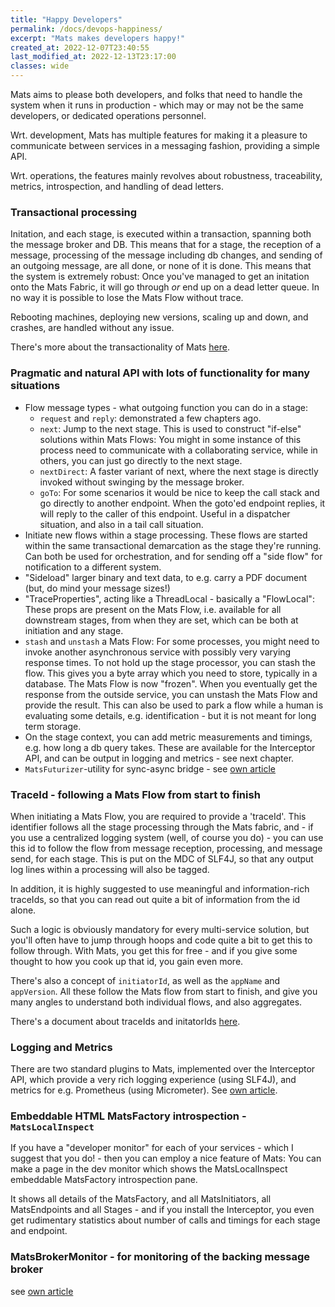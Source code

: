 ```yaml
---
title: "Happy Developers"
permalink: /docs/devops-happiness/
excerpt: "Mats makes developers happy!"
created_at: 2022-12-07T23:40:55
last_modified_at: 2022-12-13T23:17:00
classes: wide
---
```


Mats aims to please both developers, and folks that need to handle the system when it runs in production - which may
or may not be the same developers, or dedicated operations personnel.

Wrt. development, Mats has multiple features for making it a pleasure to communicate between services in a messaging
fashion, providing a simple API.

Wrt. operations, the features mainly revolves about robustness, traceability, metrics, introspection, and handling of dead letters.

### Transactional processing

Initation, and each stage, is executed within a transaction, spanning both the message broker and DB. This means that
for a stage, the reception of a message, processing of the message including db changes, and sending of an outgoing
message, are all done, or none of it is done. This means that the system is extremely robust: Once you've managed to get
an initation onto the Mats Fabric, it will go through _or_ end up on a dead letter queue. In no way it is possible to
lose the Mats Flow without trace.

Rebooting machines, deploying new versions, scaling up and down, and crashes, are handled without any issue.

There's more about the transactionality of Mats [here](https://github.com/centiservice/mats3/blob/main/docs/developing/TransactionsAndRedeliveries.md).

### Pragmatic and natural API with lots of functionality for many situations

* Flow message types - what outgoing function you can do in a stage:
  * `request` and `reply`: demonstrated a few chapters ago.
  * `next`: Jump to the next stage. This is used to construct "if-else" solutions within Mats Flows: You might in some
    instance of this process need to communicate with a collaborating service, while in others, you can just go directly
    to the next stage.
  * `nextDirect`: A faster variant of next, where the next stage is directly invoked without swinging by the message
    broker.
  * `goTo`: For some scenarios it would be nice to keep the call stack and go directly to another endpoint. When the
    goto'ed endpoint replies, it will reply to the caller of this endpoint. Useful in a dispatcher situation, and also
    in a tail call situation.
* Initiate new flows within a stage processing. These flows are started within the same transactional demarcation as the
  stage they're running. Can both be used for orchestration, and for sending off a "side flow" for notification to a
  different system.
* "Sideload" larger binary and text data, to e.g. carry a PDF document (but, do mind your message sizes!)
* "TraceProperties", acting like a ThreadLocal - basically a "FlowLocal": These props are present on the Mats Flow, i.e.
  available for all downstream stages, from when they are set, which can be both at initiation and any stage.
* `stash` and `unstash` a Mats Flow: For some processes, you might need to invoke another asynchronous service with
  possibly very varying response times. To not hold up the stage processor, you can stash the flow. This gives you a
  byte array which you need to store, typically in a database. The Mats Flow is now "frozen". When you eventually get
  the response from the outside service, you can unstash the Mats Flow and provide the result. This can also be used to
  park a flow while a human is evaluating some details, e.g. identification - but it is not meant for long term storage.
* On the stage context, you can add metric measurements and timings, e.g. how long a db query takes. These are available
  for the Interceptor API, and can be output in logging and metrics - see next chapter.
* `MatsFuturizer`-utility for sync-async bridge - see [own article](/docs/sync-async-bridge/)

### TraceId - following a Mats Flow from start to finish

When initiating a Mats Flow, you are required to provide a 'traceId'. This identifier follows all the stage processing
through the Mats fabric, and - if you use a centralized logging system (well, of course you do) - you can use this id to
follow the flow from message reception, processing, and message send, for each stage. This is put on the MDC of SLF4J,
so that any output log lines within a processing will also be tagged.

In addition, it is highly suggested to use meaningful and information-rich traceIds, so that you can read out quite a
bit of information from the id alone.

Such a logic is obviously mandatory for every multi-service solution, but you'll often have to jump through hoops and
code quite a bit to get this to follow through. With Mats, you get this for free - and if you give some thought to how
you cook up that id, you gain even more.

There's also a concept of `initiatorId`, as well as the `appName` and `appVersion`. All these follow the Mats flow from
start to finish, and give you many angles to understand both individual flows, and also aggregates.

There's a document about traceIds and initatorIds 
[here](https://github.com/centiservice/mats3/blob/main/docs/developing/TraceIdsAndInitiatorIds.md).

### Logging and Metrics

There are two standard plugins to Mats, implemented over the Interceptor API, which provide a very rich logging
experience (using SLF4J), and metrics for e.g. Prometheus (using Micrometer). See [own article](/docs/interception/).

### Embeddable HTML MatsFactory introspection - `MatsLocalInspect`

If you have a "developer monitor" for each of your services - which I suggest that you do! - then you can employ a nice
feature of Mats: You can make a page in the dev monitor which shows the MatsLocalInspect embeddable MatsFactory
introspection pane.

It shows all details of the MatsFactory, and all MatsInitiators, all MatsEndpoints and all Stages - and if you install
the Interceptor, you even get rudimentary statistics about number of calls and timings for each stage and endpoint.

### MatsBrokerMonitor - for monitoring of the backing message broker

see [own article](/docs/matsbrokermonitor/)

